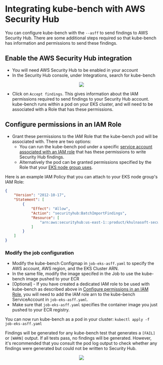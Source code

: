 # Integrating kube-bench with AWS Security Hub

You can configure kube-bench with the `--asff` to send findings to AWS Security Hub. There are some additional steps required so that kube-bench has information and permissions to send these findings.

## Enable the AWS Security Hub integration

* You will need AWS Security Hub to be enabled in your account
* In the Security Hub console, under Integrations, search for kube-bench

<p align="center">
  <img src="./images/kube-bench-security-hub.png">
</p>

* Click on `Accept findings`. This gives information about the IAM permissions required to send findings to your Security Hub account. kube-bench runs within a pod on your EKS cluster, and will need to be associated with a Role that has these permissions.

## Configure permissions in an IAM Role

* Grant these permissions to the IAM Role that the kube-bench pod will be associated with. There are two options:
  * You can run the kube-bench pod under a specific [service account associated with an IAM role](https://docs.aws.amazon.com/eks/latest/userguide/iam-roles-for-service-accounts.html) that has these permissions to write Security Hub findings.
  * Alternatively the pod can be granted permissions specified by the Role that your [EKS node group uses](https://docs.aws.amazon.com/eks/latest/userguide/managed-node-groups.html).
  
Here is an example IAM Policy that you can attach to your EKS node group's IAM Role: 

```json
{
    "Version": "2012-10-17",
    "Statement": [
        {
            "Effect": "Allow",
            "Action": "securityhub:BatchImportFindings",
            "Resource": [
                "arn:aws:securityhub:us-east-1::product/khulnasoft-security/kube-bench"
            ]
        }
    ]
}
```

### Modify the job configuration

* Modify the kube-bench Configmap in `job-eks-asff.yaml` to specify the AWS account, AWS region, and the EKS Cluster ARN.
* In the same file, modify the image specifed in the Job to use the kube-bench image pushed to your ECR
* [Optional] - If you have created a dedicated IAM role to be used with kube-bench as described above in [Configure permissions in an IAM Role](#configure-permissions-in-an-iam-role), you will need to add the IAM role arn to the kube-bench ServiceAccount in `job-eks-asff.yaml`.
* Make sure that `job-eks-asff.yaml` specifies the container image you just pushed to your ECR registry.

You can now run kube-bench as a pod in your cluster: `kubectl apply -f job-eks-asff.yaml`

Findings will be generated for any kube-bench test that generates a `[FAIL]` or `[WARN]` output. If all tests pass, no findings will be generated. However, it's recommended that you consult the pod log output to check whether any findings were generated but could not be written to Security Hub.

<p align="center">
  <img src="./images/asff-example-finding.png">
</p>

[eks-instructions]: ../README.md#running-in-an-EKS-cluster

